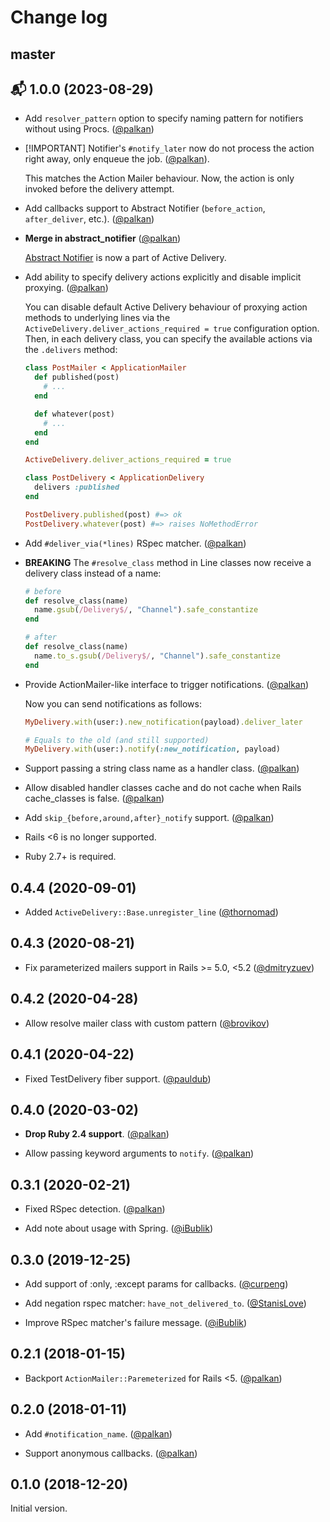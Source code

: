# Change log

## master

## 📬 1.0.0 (2023-08-29)

- Add `resolver_pattern` option to specify naming pattern for notifiers without using Procs. ([@palkan][])

- [!IMPORTANT] Notifier's `#notify_later` now do not process the action right away, only enqueue the job. ([@palkan][]).

  This matches the Action Mailer behaviour. Now, the action is only invoked before the delivery attempt.

- Add callbacks support to Abstract Notifier (`before_action`, `after_deliver`, etc.). ([@palkan][])

- **Merge in abstract_notifier** ([@palkan][])

  [Abstract Notifier](https://github.com/palkan/abstract_notifier) is now a part of Active Delivery.

- Add ability to specify delivery actions explicitly and disable implicit proxying. ([@palkan][])

  You can disable default Active Delivery behaviour of proxying action methods to underlying lines via the `ActiveDelivery.deliver_actions_required = true` configuration option. Then, in each delivery class, you can specify the available actions via the `.delivers` method:

  ```ruby
  class PostMailer < ApplicationMailer
    def published(post)
      # ...
    end

    def whatever(post)
      # ...
    end
  end

  ActiveDelivery.deliver_actions_required = true

  class PostDelivery < ApplicationDelivery
    delivers :published
  end

  PostDelivery.published(post) #=> ok
  PostDelivery.whatever(post) #=> raises NoMethodError
  ```

- Add `#deliver_via(*lines)` RSpec matcher. ([@palkan][])

- **BREAKING** The `#resolve_class` method in Line classes now receive a delivery class instead of a name:

  ```ruby
  # before
  def resolve_class(name)
    name.gsub(/Delivery$/, "Channel").safe_constantize
  end

  # after
  def resolve_class(name)
    name.to_s.gsub(/Delivery$/, "Channel").safe_constantize
  end
  ```

- Provide ActionMailer-like interface to trigger notifications. ([@palkan][])

  Now you can send notifications as follows:

  ```ruby
  MyDelivery.with(user:).new_notification(payload).deliver_later

  # Equals to the old (and still supported)
  MyDelivery.with(user:).notify(:new_notification, payload)
  ```

- Support passing a string class name as a handler class. ([@palkan][])

- Allow disabled handler classes cache and do not cache when Rails cache_classes is false. ([@palkan][])

- Add `skip_{before,around,after}_notify` support. ([@palkan][])

- Rails <6 is no longer supported.

- Ruby 2.7+ is required.

## 0.4.4 (2020-09-01)

- Added `ActiveDelivery::Base.unregister_line` ([@thornomad][])

## 0.4.3 (2020-08-21)

- Fix parameterized mailers support in Rails >= 5.0, <5.2 ([@dmitryzuev][])

## 0.4.2 (2020-04-28)

- Allow resolve mailer class with custom pattern ([@brovikov][])

## 0.4.1 (2020-04-22)

- Fixed TestDelivery fiber support. ([@pauldub](https://github.com/pauldub))

## 0.4.0 (2020-03-02)

- **Drop Ruby 2.4 support**. ([@palkan][])

- Allow passing keyword arguments to `notify`. ([@palkan][])

## 0.3.1 (2020-02-21)

- Fixed RSpec detection. ([@palkan][])

- Add note about usage with Spring. ([@iBublik][])

## 0.3.0 (2019-12-25)

- Add support of :only, :except params for callbacks. ([@curpeng][])

- Add negation rspec matcher: `have_not_delivered_to`. ([@StanisLove](https://github.com/stanislove))

- Improve RSpec matcher's failure message. ([@iBublik][])

## 0.2.1 (2018-01-15)

- Backport `ActionMailer::Paremeterized` for Rails <5. ([@palkan][])

## 0.2.0 (2018-01-11)

- Add `#notification_name`. ([@palkan][])

- Support anonymous callbacks. ([@palkan][])

## 0.1.0 (2018-12-20)

Initial version.

[@palkan]: https://github.com/palkan
[@curpeng]: https://github.com/curpeng
[@iBublik]: https://github.com/ibublik
[@brovikov]: https://github.com/brovikov
[@dmitryzuev]: https://github.com/dmitryzuev
[@thornomad]: https://github.com/thornomad

